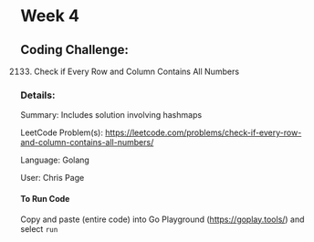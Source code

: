 # Week 4

## Coding Challenge: 
 2133. Check if Every Row and Column Contains All Numbers
### Details:
Summary: Includes solution involving hashmaps

LeetCode Problem(s): https://leetcode.com/problems/check-if-every-row-and-column-contains-all-numbers/

Language: Golang

User: Chris Page

#### To Run Code
Copy and paste (entire code) into Go Playground (https://goplay.tools/) and select `run`
